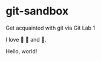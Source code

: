 # git-sandbox
Get acquainted with git via Git Lab 1

I love :beer: :pizza: and :dancer:.

Hello, world!
